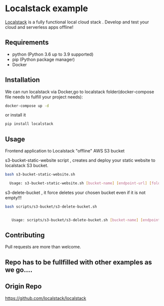 # Localstack example

[Localstack](https://localstack.cloud/) is a fully functional local cloud stack .
             Develop and test your cloud and serverless apps offline!

##
## Requirements


- python (Python 3.6 up to 3.9 supported)
- pip (Python package manager)
- Docker

## Installation
We can run localstack via Docker,go to localstack folder(docker-compose file needs to fulfill your project needs):

```bash
docker-compose up -d
```

or install it
```bash
pip install localstack
```

## Usage

 Frontend application to Localstack "offline" AWS S3 bucket 

s3-bucket-static-website script , creates and deploy your static website to  localstack S3 bucket.
```bash
bash s3-bucket-static-website.sh 

  Usage: s3-bucket-static-website.sh [bucket-name] [endpoint-url] [folder-path] [start-index-file] 
```

s3-delete-bucket , it force deletes your chosen bucket even if it is not empty!!!
```bash
bash scripts/s3-bucket/s3-delete-bucket.sh 
  

   Usage: scripts/s3-bucket/s3-delete-bucket.sh [bucket-name] [endpoint-url] 
```
## Contributing
Pull requests are more than welcome.

## Repo has to be fullfilled with other examples as we go....
## Origin Repo
https://github.com/localstack/localstack